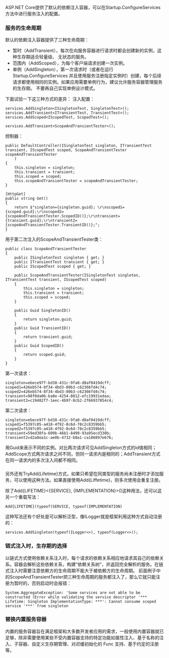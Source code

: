 
ASP.NET Core提供了默认的依赖注入容器，可以在Startup.ConfigureServices方法中进行服务注入的配置。

### 服务的生命周期
默认的依赖注入容器提供了三种生命周期：
- 暂时（AddTransient），每次在向服务容器进行请求时都会创建新的实例，这种生存期适合轻量级、 无状态的服务。
- 范围内（AddScoped），为每个客户端请求创建一次实例。
- 单例（AddSingleton），第一次请求时（或者在运行Startup.ConfigureServices 并且使用服务注册指定实例时）创建，每个后续请求都使用相同的实例。如果应用需要单例行为，建议允许服务容器管理服务的生存期。 不要再自己实现单例设计模式。

下面试验一下这三种方式的差异：
注入配置：
```
services.AddSingleton<ISingletonTest, SingletonTest>();
services.AddTransient<ITransientTest, TransientTest>();
services.AddScoped<IScopedTest, ScopedTest>();

services.AddTransient<ScopeAndTransientTester>();
```

控制器：
```
public DefaultController(ISingletonTest singleton, ITransientTest transient, IScopedTest scoped, ScopeAndTransientTester scopeAndTransientTester
    )
{
    this.singleton = singleton;
    this.transient = transient;
    this.scoped = scoped;
    this.scopeAndTransientTester = scopeAndTransientTester;
}

[HttpGet]
public string Get()
{
    return $"singleton={singleton.guid}; \r\nscoped1={scoped.guid};\r\nscoped2={scopeAndTransientTester.ScopedID()};\r\ntransient={transient.guid};\r\ntransient2={scopeAndTransientTester.TransientID()};";
}
```
用于第二次注入的ScopeAndTransientTester类：
```
public class ScopeAndTransientTester
{
    public ISingletonTest singleton { get; }
    public ITransientTest transient { get; }
    public IScopedTest scoped { get; }

    public ScopeAndTransientTester(ISingletonTest singleton, ITransientTest transient, IScopedTest scoped)
    {
        this.singleton = singleton;
        this.transient = transient;
        this.scoped = scoped;
    }

    public Guid SingletonID()
    {
        return singleton.guid;
    }
    public Guid TransientID()
    {
        return transient.guid;
    }
    public Guid ScopedID()
    {
        return scoped.guid;
    }
}
```
第一次请求：
```
singleton=ebece97f-bd38-431c-9fa0-d8af0419dcff; 
scoped1=426eb574-8f34-4bd3-80b3-c62366fd4c74;
scoped2=426eb574-8f34-4bd3-80b3-c62366fd4c74;
transient=98f0da06-ba8e-4254-8812-efc19931edaa;
transient2=c19482f7-1eec-4b97-8cb2-2f66937854c4;
```
第二次请求：
```
singleton=ebece97f-bd38-431c-9fa0-d8af0419dcff; 
scoped1=f5397c05-a418-4f92-8c6d-78c2c8359bb5;
scoped2=f5397c05-a418-4f92-8c6d-78c2c8359bb5;
transient=59ed30fa-609b-46b1-8499-93a95ecd330b;
transient2=d2a8ea1c-ae0b-4732-b0a1-ca186897e676;
```

用Guid来表示不同的实例。对比两次请求可见AddSingleton方式的id值相同；AddScope方式两次请求之间不同，但同一请求内是相同的；AddTransient方式在同一请求内的多次注入间都不相同。

### 
另外还有TryAdd{Lifetime}方式，如果只希望在同类型的服务尚未注册时才添加服务，可以使用这种方法。如果直接使用Add{Liffetime}，则多次使用会重复注册。

除了Add{LIFETIME}<{SERVICE}, {IMPLEMENTATION}>()这种用法，还可以这另一个重载写法：
```
Add{LIFETIME}(typeof(SERVICE, typeof(IMPLEMENTATION)
```
这种写法还有个好处是可以解析泛型，像ILogger就是框架利用这种方式自动注册的：
```
services.AddSingleton(typeof(ILogger<>), typeof(Logger<>));
```
### 链式注入时，生存期的选择
以链式方式使用依赖关系注入时，每个请求的依赖关系相应地请求其自己的依赖关系。容器会解析这些依赖关系，构建“依赖关系树”，并返回完全解析的服务。在链式注入时需要注意依赖方的生命周期不能大于被依赖方的生命周期。
前面例子中的ScopeAndTransientTester把三种生命周期的服务都注入了，那么它就只能注册为暂时的，否则启动时会报错：
```
System.AggregateException: 'Some services are not able to be constructed (Error while validating the service descriptor '*** Lifetime: Singleton ImplementationType: ***': Cannot consume scoped service '***' from singleton 
```

### 替换内置服务容器
内置的服务容器旨在满足框架和大多数开发者应用的需求，一般使用内置容器就已足够，除非需要使用某些不受内置容器支持的特定功能如属性注入、基于名称的注入、子容器、自定义生存期管理、对迟缓初始化的 Func<T> 支持、基于约定的注册等。
